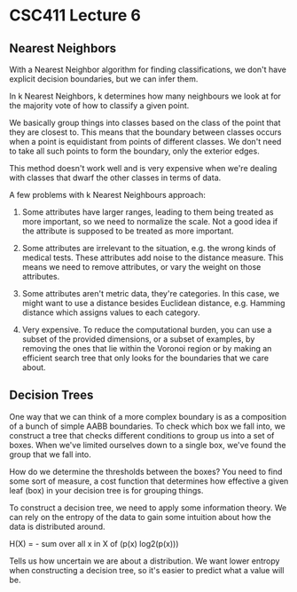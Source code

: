 CSC411 Lecture 6
====================

Nearest Neighbors
------------------

With a Nearest Neighbor algorithm for finding classifications,
we don't have explicit decision boundaries, but we can infer them.

In k Nearest Neighbors, k determines how many neighbours we look at
for the majority vote of how to classify a given point.

We basically group things into classes based on the class of the point
that they are closest to. This means that the boundary between classes
occurs when a point is equidistant from points of different classes.
We don't need to take all such points to form the boundary, only the
exterior edges.

This method doesn't work well and is very expensive when we're dealing
with classes that dwarf the other classes in terms of data.

A few problems with k Nearest Neighbours approach:

1. Some attributes have larger ranges, leading to them being treated as more
important, so we need to normalize the scale. Not a good idea if the attribute
is supposed to be treated as more important.

2. Some attributes are irrelevant to the situation, e.g. the wrong kinds of
medical tests. These attributes add noise to the distance measure. This
means we need to remove attributes, or vary the weight on those attributes.

3. Some attributes aren't metric data, they're categories. In this case, we
might want to use a distance besides Euclidean distance, e.g. Hamming distance
which assigns values to each category.

4. Very expensive. To reduce the computational burden, you can use a subset
of the provided dimensions, or a subset of examples, by removing the ones
that lie within the Voronoi region or by making an efficient search tree that
only looks for the boundaries that we care about.

Decision Trees
----------------

One way that we can think of a more complex boundary is as a composition
of a bunch of simple AABB boundaries. To check which box we fall into, we
construct a tree that checks different conditions to group us into a set of
boxes. When we've limited ourselves down to a single box, we've found
the group that we fall into.

How do we determine the thresholds between the boxes? You need to find some
sort of measure, a cost function that determines how effective a given leaf
(box) in your decision tree is for grouping things.

To construct a decision tree, we need to apply some information theory. We
can rely on the entropy of the data to gain some intuition about how the
data is distributed around.

H(X) = - sum over all x in X of (p(x) log2(p(x)))

Tells us how uncertain we are about a distribution. We want lower entropy
when constructing a decision tree, so it's easier to predict what a value will
be.